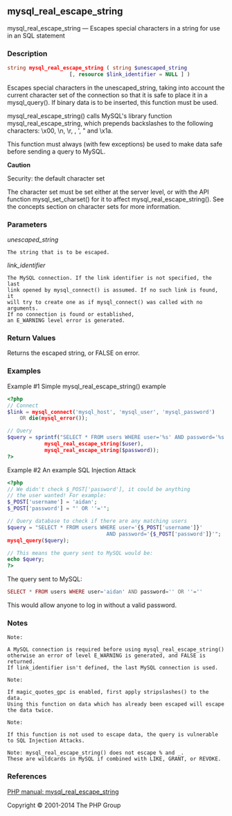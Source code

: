 ## mysql_real_escape_string

mysql_real_escape_string — Escapes special characters in a string for
                           use in an SQL statement


### Description

```php
string mysql_real_escape_string ( string $unescaped_string
                    [, resource $link_identifier = NULL ] )
``` 
 
Escapes special characters in the unescaped_string, taking into account the
current character set of the connection so that it is safe to place it in
a mysql_query(). If binary data is to be inserted, this function must be used.

mysql_real_escape_string() calls MySQL's library function
mysql_real_escape_string, which prepends backslashes to the following
characters: \x00, \n, \r, \, ', " and \x1a.

This function must always (with few exceptions) be used to make data safe
before sending a query to MySQL.

**Caution**

Security: the default character set

The character set must be set either at the server level, or with the API
function mysql_set_charset() for it to affect mysql_real_escape_string().
See the concepts section on character sets for more information.

### Parameters

*unescaped_string*

    The string that is to be escaped.
    
*link_identifier*

    The MySQL connection. If the link identifier is not specified, the last
    link opened by mysql_connect() is assumed. If no such link is found, it
    will try to create one as if mysql_connect() was called with no arguments.
    If no connection is found or established,
    an E_WARNING level error is generated.

### Return Values

Returns the escaped string, or FALSE on error.

### Examples

Example #1 Simple mysql_real_escape_string() example

```php
<?php
// Connect
$link = mysql_connect('mysql_host', 'mysql_user', 'mysql_password')
    OR die(mysql_error());

// Query
$query = sprintf("SELECT * FROM users WHERE user='%s' AND password='%s'",
            mysql_real_escape_string($user),
            mysql_real_escape_string($password));
?>
```

Example #2 An example SQL Injection Attack

```php
<?php
// We didn't check $_POST['password'], it could be anything
// the user wanted! For example:
$_POST['username'] = 'aidan';
$_POST['password'] = "' OR ''='";

// Query database to check if there are any matching users
$query = "SELECT * FROM users WHERE user='{$_POST['username']}'
                                AND password='{$_POST['password']}'";
mysql_query($query);

// This means the query sent to MySQL would be:
echo $query;
?>
```

The query sent to MySQL:

```php
SELECT * FROM users WHERE user='aidan' AND password='' OR ''=''
```

This would allow anyone to log in without a valid password.


### Notes

    Note:

    A MySQL connection is required before using mysql_real_escape_string()
    otherwise an error of level E_WARNING is generated, and FALSE is returned.
    If link_identifier isn't defined, the last MySQL connection is used.

    Note:

    If magic_quotes_gpc is enabled, first apply stripslashes() to the data.
    Using this function on data which has already been escaped will escape
    the data twice.

    Note:

    If this function is not used to escape data, the query is vulnerable
    to SQL Injection Attacks.

    Note: mysql_real_escape_string() does not escape % and _.
    These are wildcards in MySQL if combined with LIKE, GRANT, or REVOKE. 


### References

[PHP manual: mysql_real_escape_string](http://www.php.net/manual/en/function.mysql-real-escape-string.php)

Copyright © 2001-2014 The PHP Group